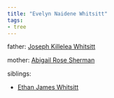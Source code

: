 ```yaml
---
title: "Evelyn Naidene Whitsitt"
tags:
- tree
---
```


father: [Joseph Killelea Whitsitt](content/Joseph%20Killelea%20Whitsitt.md)

mother: [Abigail Rose Sherman](content/Abigail%20Rose%20Sherman.md)

siblings:
- [Ethan James Whitsitt](content/Ethan%20James%20Whitsitt.md)
